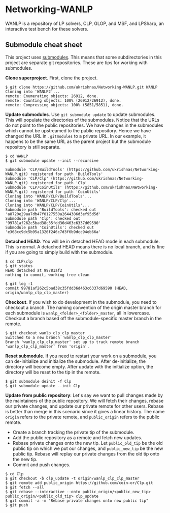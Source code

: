 # Networking-WANLP

WANLP is a repository of LP solvers, CLP, GLOP, and MSF, and LPSharp, an
interactive test bench for these solvers.

## Submodule cheat sheet

This project uses
[submodules](http://git-scm.com/book/en/v2/Git-Tools-Submodules). This means
that some subdirectories in this project are separate git repositories. These
are tips for working with submodules.

__Clone superproject__. First, clone the project.
```
$ git clone https://github.com/ukrishnas/Networking-WANLP.git WANLP
Cloning into 'WANLP2'...
remote: Enumerating objects: 26912, done.
remote: Counting objects: 100% (26912/26912), done.
remote: Compressing objects: 100% (5851/5851), done.
```

__Update submodules__. Use `git submodule update` to update submodules. This
will populate the directories of the submodules. Notice that the URLs do not
point to the public repositories. We have changes in the submodules which cannot
be upstreamed to the public repository. Hence we have changed the URL in
`.gitmodules` to a private URL. In our example, it happens to be the same URL as
the parent project but the submodule repository is still separate.
```
$ cd WANLP
$ git submodule update --init --recursive

Submodule 'CLP/BuildTools' (https://github.com/ukrishnas/Networking-WANLP.git) registered for path 'BuildTools'
Submodule 'CLP/Clp' (https://github.com/ukrishnas/Networking-WANLP.git) registered for path 'Clp'
Submodule 'CLP/CoinUtils' (https://github.com/ukrishnas/Networking-WANLP.git) registered for path 'CoinUtils'
Cloning into 'WANLP/CLP/BuildTools'...
Cloning into 'WANLP/CLP/Clp'...
Cloning into 'WANLP/CLP/CoinUtils'...
Submodule path 'BuildTools': checked out 'a8720e29aa7db47f0127550a2644386d3ef95d5d'
Submodule path 'Clp': checked out '99781af262c5bad38c35fdd36d463c6337d69590'
Submodule path 'CoinUtils': checked out 'e368cc9dc5b95a1326f246c7d3f6b9dcc94eb66a'
```

 __Detached HEAD__. You will be in detached HEAD mode in each submodule. This is
normal. A detached HEAD means there is no local branch, and is fine if you are
going to simply build with the submodule.

```
$ cd CLP\clp
$ git status
HEAD detached at 99781af2
nothing to commit, working tree clean

$ git log -1
commit 99781af262c5bad38c35fdd36d463c6337d69590 (HEAD, origin/wanlp_clp_clp_master)
```

__Checkout__. If you wish to do development in the submodule, you need to
checkout a branch. The naming convention of the origin master branch for each
submodule is `wanlp_<folder>_<folder>_master`, all in lowercase. Checkout a
branch based off the submodule-specific master branch in the remote.

```
$ git checkout wanlp_clp_clp_master
Switched to a new branch 'wanlp_clp_clp_master'
Branch 'wanlp_clp_clp_master' set up to track remote branch 'wanlp_clp_clp_master' from 'origin'.
```

__Reset submodule__. If you need to restart your work on a submodule, you can
de-initialize and initialize the submodule. After de-initialize, the directory
will become empty. After update with the initialize option, the directory will
be reset to the tip in the remote.

```
$ git submodule deinit -f Clp
$ git submodule update --init Clp
```

__Update from public repository__: Let's say we want to pull changes made by the
maintainers of the public repository. We will fetch their changes, rebase our
private changes, and update our private remote for other users. Rebase is better
than merge in this scenario since it gives a linear history. The name `origin`
refers to the private remote, and `public_origin` refers to the public remote.

- Create a branch tracking the private tip of the submodule.
- Add the public repository as a remote and fetch new updates.
- Rebase private changes onto the new tip. Let `public_old_tip` be the old public
  tip on which we put our changes, and `public_new_tip` be the new public tip.
  Rebase will replay our private changes from the old tip onto the new tip.
- Commit and push changes.

```
$ cd Clp
$ git checkout -b clp_update -t origin/wanlp_clp_clp_master
$ git remote add public_origin https://github.com/coin-or/Clp.git
$ git fetch --all
$ git rebase --interactive --onto public_origin/<public_new_tip> public_origin/<public_old_tip> clp_update
$ git commit -a -m "Rebase private changes onto new public tip"
$ git push
```

